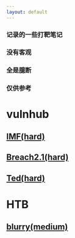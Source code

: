 ```yaml
---
layout: default
---
```

### 记录的一些打靶笔记
### 没有客观
### 全是臆断
### 仅供参考

# vulnhub
## [IMF(hard)](./IMF)
## [Breach2.1(hard)](./breach2.1/)
## [Ted(hard)](./Ted/)
# HTB
## [blurry(medium)](./blurry)
